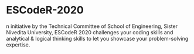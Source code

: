 # ESCodeR-2020
n initiative by the Technical Committee of School of Engineering, Sister Nivedita University, ESCodeR 2020 challenges your coding skills and analytical &amp; logical thinking skills to let you showcase your problem-solving expertise. 
